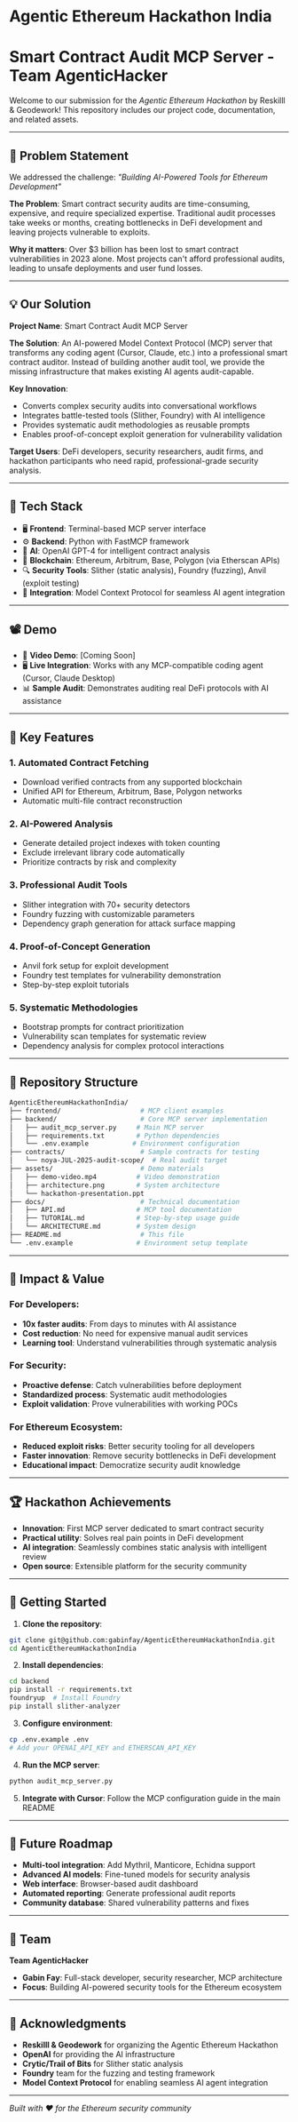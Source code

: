 # Agentic Ethereum Hackathon India

# Smart Contract Audit MCP Server - Team AgenticHacker

Welcome to our submission for the *Agentic Ethereum Hackathon* by Reskilll & Geodework! This repository includes our project code, documentation, and related assets.

---

## 📌 Problem Statement

We addressed the challenge: *"Building AI-Powered Tools for Ethereum Development"*  

**The Problem**: Smart contract security audits are time-consuming, expensive, and require specialized expertise. Traditional audit processes take weeks or months, creating bottlenecks in DeFi development and leaving projects vulnerable to exploits.

**Why it matters**: Over $3 billion has been lost to smart contract vulnerabilities in 2023 alone. Most projects can't afford professional audits, leading to unsafe deployments and user fund losses.

---

## 💡 Our Solution

**Project Name**: Smart Contract Audit MCP Server  

**The Solution**: An AI-powered Model Context Protocol (MCP) server that transforms any coding agent (Cursor, Claude, etc.) into a professional smart contract auditor. Instead of building another audit tool, we provide the missing infrastructure that makes existing AI agents audit-capable.

**Key Innovation**: 
- Converts complex security audits into conversational workflows
- Integrates battle-tested tools (Slither, Foundry) with AI intelligence
- Provides systematic audit methodologies as reusable prompts
- Enables proof-of-concept exploit generation for vulnerability validation

**Target Users**: DeFi developers, security researchers, audit firms, and hackathon participants who need rapid, professional-grade security analysis.

---

## 🧱 Tech Stack

- 🖥 **Frontend**: Terminal-based MCP server interface
- ⚙ **Backend**: Python with FastMCP framework
- 🧠 **AI**: OpenAI GPT-4 for intelligent contract analysis
- 🔗 **Blockchain**: Ethereum, Arbitrum, Base, Polygon (via Etherscan APIs)
- 🔍 **Security Tools**: Slither (static analysis), Foundry (fuzzing), Anvil (exploit testing)
- 🚀 **Integration**: Model Context Protocol for seamless AI agent integration

---

## 📽 Demo

- 🎥 **Video Demo**: [Coming Soon]  
- 🖥 **Live Integration**: Works with any MCP-compatible coding agent (Cursor, Claude Desktop)
- 📊 **Sample Audit**: Demonstrates auditing real DeFi protocols with AI assistance

---

## 🚀 Key Features

### 1. **Automated Contract Fetching**
- Download verified contracts from any supported blockchain
- Unified API for Ethereum, Arbitrum, Base, Polygon networks
- Automatic multi-file contract reconstruction

### 2. **AI-Powered Analysis**
- Generate detailed project indexes with token counting
- Exclude irrelevant library code automatically
- Prioritize contracts by risk and complexity

### 3. **Professional Audit Tools**
- Slither integration with 70+ security detectors
- Foundry fuzzing with customizable parameters
- Dependency graph generation for attack surface mapping

### 4. **Proof-of-Concept Generation**
- Anvil fork setup for exploit development
- Foundry test templates for vulnerability demonstration
- Step-by-step exploit tutorials

### 5. **Systematic Methodologies**
- Bootstrap prompts for contract prioritization
- Vulnerability scan templates for systematic review
- Dependency analysis for complex protocol interactions

---

## 📂 Repository Structure

```bash
AgenticEthereumHackathonIndia/
├── frontend/                    # MCP client examples
├── backend/                     # Core MCP server implementation
│   ├── audit_mcp_server.py     # Main MCP server
│   ├── requirements.txt        # Python dependencies
│   └── .env.example           # Environment configuration
├── contracts/                   # Sample contracts for testing
│   └── noya-JUL-2025-audit-scope/  # Real audit target
├── assets/                      # Demo materials
│   ├── demo-video.mp4          # Video demonstration
│   ├── architecture.png        # System architecture
│   └── hackathon-presentation.ppt
├── docs/                        # Technical documentation
│   ├── API.md                  # MCP tool documentation
│   ├── TUTORIAL.md             # Step-by-step usage guide
│   └── ARCHITECTURE.md         # System design
├── README.md                    # This file
└── .env.example                # Environment setup template
```

---

## 🎯 Impact & Value

### For Developers:
- **10x faster audits**: From days to minutes with AI assistance
- **Cost reduction**: No need for expensive manual audit services
- **Learning tool**: Understand vulnerabilities through systematic analysis

### For Security:
- **Proactive defense**: Catch vulnerabilities before deployment
- **Standardized process**: Systematic audit methodologies
- **Exploit validation**: Prove vulnerabilities with working POCs

### For Ethereum Ecosystem:
- **Reduced exploit risks**: Better security tooling for all developers
- **Faster innovation**: Remove security bottlenecks in DeFi development
- **Educational impact**: Democratize security audit knowledge

---

## 🏆 Hackathon Achievements

- **Innovation**: First MCP server dedicated to smart contract security
- **Practical utility**: Solves real pain points in DeFi development
- **AI integration**: Seamlessly combines static analysis with intelligent review
- **Open source**: Extensible platform for the security community

---

## 🚀 Getting Started

1. **Clone the repository**:
```bash
git clone git@github.com:gabinfay/AgenticEthereumHackathonIndia.git
cd AgenticEthereumHackathonIndia
```

2. **Install dependencies**:
```bash
cd backend
pip install -r requirements.txt
foundryup  # Install Foundry
pip install slither-analyzer
```

3. **Configure environment**:
```bash
cp .env.example .env
# Add your OPENAI_API_KEY and ETHERSCAN_API_KEY
```

4. **Run the MCP server**:
```bash
python audit_mcp_server.py
```

5. **Integrate with Cursor**: Follow the MCP configuration guide in the main README

---

## 🔮 Future Roadmap

- **Multi-tool integration**: Add Mythril, Manticore, Echidna support
- **Advanced AI models**: Fine-tuned models for security analysis
- **Web interface**: Browser-based audit dashboard
- **Automated reporting**: Generate professional audit reports
- **Community database**: Shared vulnerability patterns and fixes

---

## 👥 Team

**Team AgenticHacker**
- **Gabin Fay**: Full-stack developer, security researcher, MCP architecture
- **Focus**: Building AI-powered security tools for the Ethereum ecosystem

---

## 🙏 Acknowledgments

- **Reskilll & Geodework** for organizing the Agentic Ethereum Hackathon
- **OpenAI** for providing the AI infrastructure
- **Crytic/Trail of Bits** for Slither static analysis
- **Foundry** team for the fuzzing and testing framework
- **Model Context Protocol** for enabling seamless AI agent integration

---

*Built with ❤️ for the Ethereum security community*

